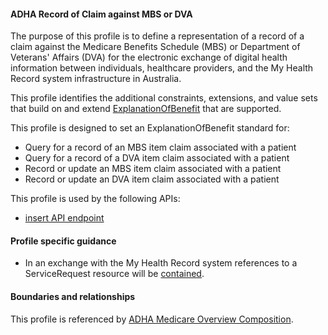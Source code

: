 #### ADHA Record of Claim against MBS or DVA
The purpose of this profile is to define a representation of a record of a claim against the Medicare Benefits Schedule (MBS) or Department of Veterans' Affairs (DVA) for the electronic exchange of digital health information between individuals, healthcare providers, and the My Health Record system infrastructure in Australia.

This profile identifies the additional constraints, extensions, and value sets that build on and extend [ExplanationOfBenefit](http://hl7.org/fhir/R4/explanationofbenefit.html) that are supported. 

This profile is designed to set an ExplanationOfBenefit standard for:
* Query for a record of an MBS item claim associated with a patient
* Query for a record of a DVA item claim associated with a patient
* Record or update an MBS item claim associated with a patient
* Record or update an DVA item claim associated with a patient

This profile is used by the following APIs:
* [insert API endpoint](StructureDefinition-TBD-1.html)


#### Profile specific guidance
- In an exchange with the My Health Record system references to a ServiceRequest resource will be [contained](http://hl7.org/fhir/R4/references.html#contained).


#### Boundaries and relationships
This profile is referenced by 
[ADHA Medicare Overview Composition](StructureDefinition-dh-composition-mov-1.html).

